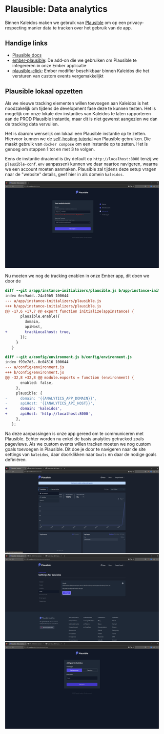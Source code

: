 # Plausible: Data analytics

Binnen Kaleidos maken we gebruik van [Plausible](https://plausible.io/) om op een privacy-respecting manier data te tracken over het gebruik van de app.

## Handige links

- [Plausible docs](https://plausible.io/docs)
- [ember-plausible](https://github.com/redpencilio/ember-plausible): De add-on die we gebruiken om Plausible te integereren in onze Ember applicatie
- [plausible-click](https://github.com/kanselarij-vlaanderen/frontend-kaleidos/blob/development/app/modifiers/plausible-click.js): Ember modifier beschikbaar binnen Kaleidos die het versturen van custom events vergemakkelijkt

## Plausible lokaal opzetten

Als we nieuwe tracking elementen willen toevoegen aan Kaleidos is het noodzakelijk om tijdens de development fase deze te kunnen testen. Het is mogelijk om onze lokale dev instanties van Kaleidos te laten rapporteren aan de PROD Plausible instantie, maar dit is niet gewenst aangezien we dan de tracking data vervuilen.

Het is daarom wenselijk om lokaal een Plausible instantie op te zetten. Hiervoor kunnen we de [self-hosting tutorial](https://plausible.io/docs/self-hosting) van Plausible gebruiken. Die maakt gebruik van `docker compose` om een instantie op te zetten. Het is genoeg om stappen 1 tot en met 3 te volgen.

Eens de instantie draaiend is (by default op `http://localhost:8000` tenzij we `plausible-conf.env` aanpassen) kunnen we daar naartoe navigeren, waarna we een account moeten aanmaken. Plausible zal tijdens deze setup vragen naar de "website" details, geef hier in als domein `kaleidos`.

![Form om een site aan te maken op Plausible](../images/plausible-site-creation.png)

Nu moeten we nog de tracking enablen in onze Ember app, dit doen we door de 

```diff
diff --git a/app/instance-initializers/plausible.js b/app/instance-initializers/plausible.js
index 6ec9add..24a10b5 100644
--- a/app/instance-initializers/plausible.js
+++ b/app/instance-initializers/plausible.js
@@ -17,6 +17,7 @@ export function initialize(appInstance) {
       plausible.enable({
         domain,
         apiHost,
+        trackLocalhost: true,
       });
     }
   }
```

```diff
diff --git a/config/environment.js b/config/environment.js
index f99e7d5..0c04516 100644
--- a/config/environment.js
+++ b/config/environment.js
@@ -32,8 +32,8 @@ module.exports = function (environment) {
       enabled: false,
     },
     plausible: {
-      domain: '{{ANALYTICS_APP_DOMAIN}}',
-      apiHost: '{{ANALYTICS_API_HOST}}',
+      domain: 'kaleidos',
+      apiHost: 'http://localhost:8000',
     },
   };
 ```
 
 Na deze aanpassingen is onze app gereed om te communiceren met Plausible. Echter worden nu enkel de basis analytics getracked zoals pageviews. Als we custom events willen tracken moeten we nog custom goals toevoegen in Plausible. Dit doe je door te navigeren naar de site settings van `kaleidos`, daar doorklikken naar `Goals` en daar de nodige goals definiëren.
 
 ![Plausible interface met een geopende site setttings dropdown](../images/plausible-settings-dropdown.png)
 ![Plausible settings pagina, goals subpagina](../images/plausible-settings-goals-page.png)
 ![Form om een goal toe te voegen aan Plausible](../images/plausible-settings-add-goal.png)
